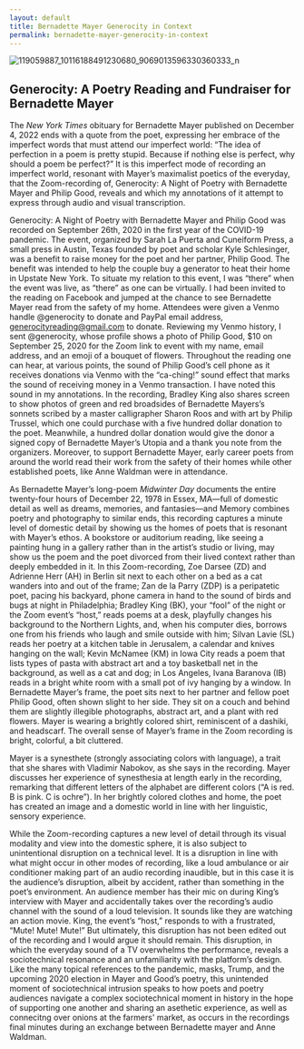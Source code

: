 ```yaml
---
layout: default
title: Bernadette Mayer Generocity in Context
permalink: bernadette-mayer-generocity-in-context
---
```

<!-- Add an essay or interpretive material below this line,
using HTML or markdown.  Do not modify this file above this line -->
![119059887_10116188491230680_9069013596330360333_n](https://user-images.githubusercontent.com/70542175/206259806-25fbae85-7fcf-4750-8ef8-9ff03041d984.jpeg)

## Generocity: A Poetry Reading and Fundraiser for Bernadette Mayer

The *New York Times* obituary for Bernadette Mayer published on December 4, 2022 ends with a quote from the poet, expressing her embrace of the imperfect words that must attend our imperfect world: “The idea of perfection in a poem is pretty stupid. Because if nothing else is perfect, why should a poem be perfect?” It is this imperfect mode of recording an imperfect world, resonant with Mayer’s maximalist poetics of the everyday, that the Zoom-recording of, Generocity: A Night of Poetry with Bernadette Mayer and Philip Good, reveals and which my annotations of it attempt to express through audio and visual transcription.

Generocity: A Night of Poetry with Bernadette Mayer and Philip Good was recorded on September 26th, 2020 in the first year of the COVID-19 pandemic. The event, organized by Sarah La Puerta and Cuneiform Press, a small press in Austin, Texas founded by poet and scholar Kyle Schlesinger, was a benefit to raise money for the poet and her partner, Philip Good. The benefit was intended to help the couple buy a generator to heat their home in Upstate New York. To situate my relation to this event, I was “there” when the event was live, as “there” as one can be virtually. I had been invited to the reading on Facebook and jumped at the chance to see Bernadette Mayer read from the safety of my home. Attendees were given a Venmo handle @generocity to donate and PayPal email address, generocityreading@gmail.com to donate. Reviewing my Venmo history, I sent @generocity, whose profile shows a photo of Philip Good, $10 on September 25, 2020 for the Zoom link to event with my name, email address, and an emoji of a bouquet of flowers. Throughout the reading one can hear, at various points, the sound of Philip Good’s cell phone as it receives donations via Venmo with the “ca-ching!” sound effect that marks the sound of receiving money in a Venmo transaction. I have noted this sound in my annotations. In the recording, Bradley King also shares screen to show photos of green and red broadsides of Bernadette Mayers’s sonnets scribed by a master calligrapher Sharon Roos and with art by Philip Trussel, which one could purchase with a five hundred dollar donation to the poet. Meanwhile, a hundred dollar donation would give the donor a signed copy of Bernadette Mayer’s Utopia and a thank you note from the organizers. Moreover, to support Bernadette Mayer, early career poets from around the world read their work from the safety of their homes while other established poets, like Anne Waldman were in attendance. 

As Bernadette Mayer’s long-poem *Midwinter Day* documents the entire twenty-four hours of December 22, 1978 in Essex, MA—full of domestic detail as well as dreams, memories, and fantasies—and Memory combines poetry and photography to similar ends, this recording captures a minute level of domestic detail by showing us the homes of poets that is resonant with Mayer’s ethos. A bookstore or auditorium reading, like seeing a painting hung in a gallery rather than in the artist’s studio or living, may show us the poem and the poet divorced from their lived context rather than deeply embedded in it. In this Zoom-recording, Zoe Darsee (ZD) and Adrienne Herr (AH) in Berlin sit next to each other on a bed as a cat wanders into and out of the frame; Zan de la Parry (ZDP) is a peripatetic poet, pacing his backyard, phone camera in hand to the sound of birds and bugs at night in Philadelphia; Bradley King (BK), your “fool” of the night or the Zoom event’s “host,” reads poems at a desk, playfully changes his background to the Northern Lights, and, when his computer dies, borrows one from his friends who laugh and smile outside with him; Silvan Lavie (SL) reads her poetry at a kitchen table in Jerusalem, a calendar and knives hanging on the wall; Kevin McNamee (KM) in Iowa City reads a poem that lists types of pasta with abstract art and a toy basketball net in the background, as well as a cat and dog; in Los Angeles, Ivana Baranova (IB) reads in a bright white room with a small pot of ivy hanging by a window. In Bernadette Mayer’s frame, the poet sits next to her partner and fellow poet Philip Good, often shown slight to her side. They sit on a couch and behind them are slightly illegible photographs, abstract art, and a plant with red flowers. Mayer is wearing a brightly colored shirt, reminiscent of a dashiki, and headscarf. The overall sense of Mayer’s frame in the Zoom recording is bright, colorful, a bit cluttered. 

Mayer is a synesthete (strongly associating colors with language), a trait that she shares with Vladimir Nabokov, as she says in the recording. Mayer discusses her experience of synesthesia at length early in the recording, remarking that different letters of the alphabet are different colors (“A is red. B is pink. C is ochre”). In her brightly colored clothes and home, the poet has created an image and a domestic world in line with her linguistic, sensory experience. 

While the Zoom-recording captures a new level of detail through its visual modality and view into the domestic sphere, it is also subject to unintentional disruption on a technical level. It is a disruption in line with what might occur in other modes of recording, like a loud ambulance or air conditioner making part of an audio recording inaudible, but in this case it is the audience’s disruption, albeit by accident, rather than something in the poet’s environment. An audience member has their mic on during King’s interview with Mayer and accidentally takes over the recording’s audio channel with the sound of a loud television. It sounds like they are watching an action movie. King, the event’s “host,” responds to with a frustrated, “Mute! Mute! Mute!” But ultimately, this disruption has not been edited out of the recording and I would argue it should remain. This disruption, in which the everyday sound of a TV overwhelms the performance, reveals a sociotechnical resonance and an unfamiliarity with the platform’s design. Like the many topical references to the pandemic, masks, Trump, and the upcoming 2020 election in Mayer and Good’s poetry, this unintended moment of sociotechnical intrusion speaks to how poets and poetry audiences navigate a complex sociotechnical moment in history in the hope of supporting one another and sharing an asethetic experience, as well as connecitng over onions at the farmers' market, as occurs in the recordings final minutes during an exchange between Bernadette mayer and Anne Waldman.  
